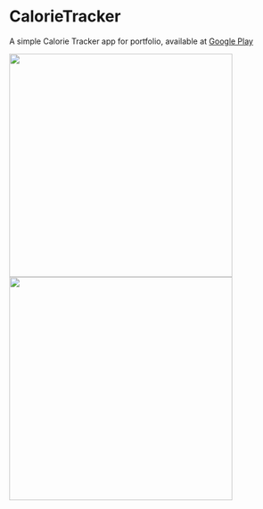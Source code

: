 # CalorieTracker

A simple Calorie Tracker app for portfolio, available at [Google Play](https://play.google.com/store/apps/details?id=io.monteirodev.calorietracker)

<img src="https://github.com/unomonteiro/Doodle/assets/7604348/ec732541-70a1-4c53-a420-816c474e2e6e" width="400" />
<img src="https://github.com/unomonteiro/Doodle/assets/7604348/22d83970-c693-4426-8299-c4013c73d5f0" width="400" />

